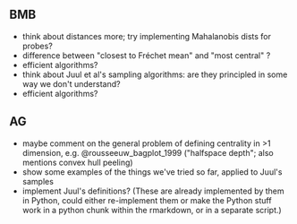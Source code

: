 
## BMB

- think about distances more; try implementing Mahalanobis dists for probes?
- difference between "closest to Fréchet mean" and "most central" ?
- efficient algorithms?
- think about Juul et al's sampling algorithms: are they principled in some way we don't understand?
- efficient algorithms?

## AG

- maybe comment on the general problem of defining centrality in >1 dimension, e.g. @rousseeuw_bagplot_1999 ("halfspace depth"; also mentions convex hull peeling)
- show some examples of the things we've tried so far, applied to Juul's samples
- implement Juul's definitions? (These are already implemented by them in Python, could either re-implement them or make the Python stuff work in a python chunk within the rmarkdown, or in a separate script.)

